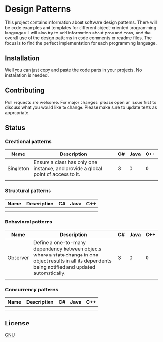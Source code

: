 # Design Patterns

This project contains information about software design patterns. 
There will be code examples and templates for different object-oriented programming languages.
I will also try to add information about pros and cons, and the overall use of the design patterns in code comments or readme files.
The focus is to find the perfect implementation for each programming language. 

## Installation

Well you can just copy and paste the code parts in your projects. No installation is needed. 

## Contributing

Pull requests are welcome. For major changes, please open an issue first to discuss what you would like to change.
Please make sure to update tests as appropriate.

## Status

### Creational patterns

| Name      | Description                                                                       | C# | Java | C++ |
|-----------|-----------------------------------------------------------------------------------|----|------|-----|
| Singleton | Ensure a class has only one instance, and provide a global point of access to it. | 3  | 0    | 0   |
|           |                                                                                   |    |      |     |

### Structural patterns

| Name      | Description                                                                       | C# | Java | C++ |
|-----------|-----------------------------------------------------------------------------------|----|------|-----|
|           |                                                                                   |    |      |     |
|           |                                                                                   |    |      |     |             

### Behavioral patterns

| Name      | Description                                                                       | C# | Java | C++ |
|-----------|-----------------------------------------------------------------------------------|----|------|-----|
| Observer  | Define a one-to-many dependency between objects where a state change in one object results in all its dependents being notified and updated automatically.                                                                                  | 3  | 0    | 0   |
|           |                                                                                   |    |      |     |

### Concurrency patterns

| Name      | Description                                                                       | C# | Java | C++ |
|-----------|-----------------------------------------------------------------------------------|----|------|-----|
|           |                                                                                   |    |      |     |
|           |                                                                                   |    |      |     |

## License
[GNU](http://www.gnu.de/documents/gpl-3.0.en.html)
